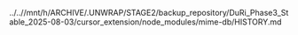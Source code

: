 ../..//mnt/h/ARCHIVE/.UNWRAP/STAGE2/backup_repository/DuRi_Phase3_Stable_2025-08-03/cursor_extension/node_modules/mime-db/HISTORY.md